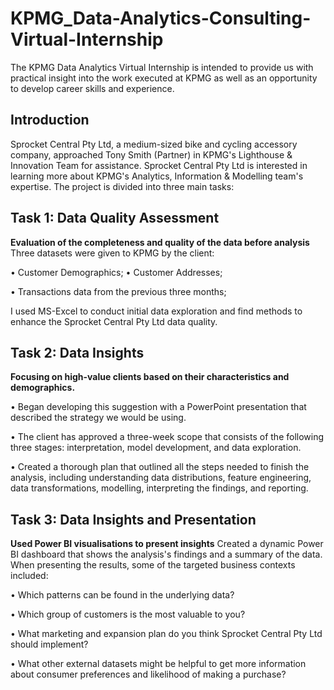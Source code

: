 # KPMG_Data-Analytics-Consulting-Virtual-Internship
The KPMG Data Analytics Virtual Internship is intended to provide us with practical insight into the work executed at KPMG as well as an opportunity to develop career skills and experience.

## Introduction
Sprocket Central Pty Ltd, a medium-sized bike and cycling accessory company, approached Tony Smith (Partner) in KPMG's Lighthouse & Innovation Team for assistance. Sprocket Central Pty Ltd is interested in learning more about KPMG's Analytics, Information & Modelling team's expertise. The project is divided into three main tasks:

## Task 1: Data Quality Assessment
**Evaluation of the completeness and quality of the data before analysis**
Three datasets were given to KPMG by the client:

• Customer Demographics; 
• Customer Addresses; 

• Transactions data from the previous three months;

I used MS-Excel to conduct initial data exploration and find methods to enhance the Sprocket Central Pty Ltd data quality.

## Task 2: Data Insights
**Focusing on high-value clients based on their characteristics and demographics.**

•	Began developing this suggestion with a PowerPoint presentation that described the strategy we would be using.

•	The client has approved a three-week scope that consists of the following three stages: interpretation, model development, and data exploration.

•	Created a thorough plan that outlined all the steps needed to finish the analysis, including understanding data distributions, feature engineering, data transformations, modelling, interpreting the findings, and reporting.

## Task 3: Data Insights and Presentation
**Used Power BI visualisations to present insights**
Created a dynamic Power BI dashboard that shows the analysis's findings and a summary of the data. When presenting the results, some of the targeted business contexts included:

• Which patterns can be found in the underlying data?

• Which group of customers is the most valuable to you?

• What marketing and expansion plan do you think Sprocket Central Pty Ltd should implement?

• What other external datasets might be helpful to get more information about consumer preferences and likelihood of making a purchase?
